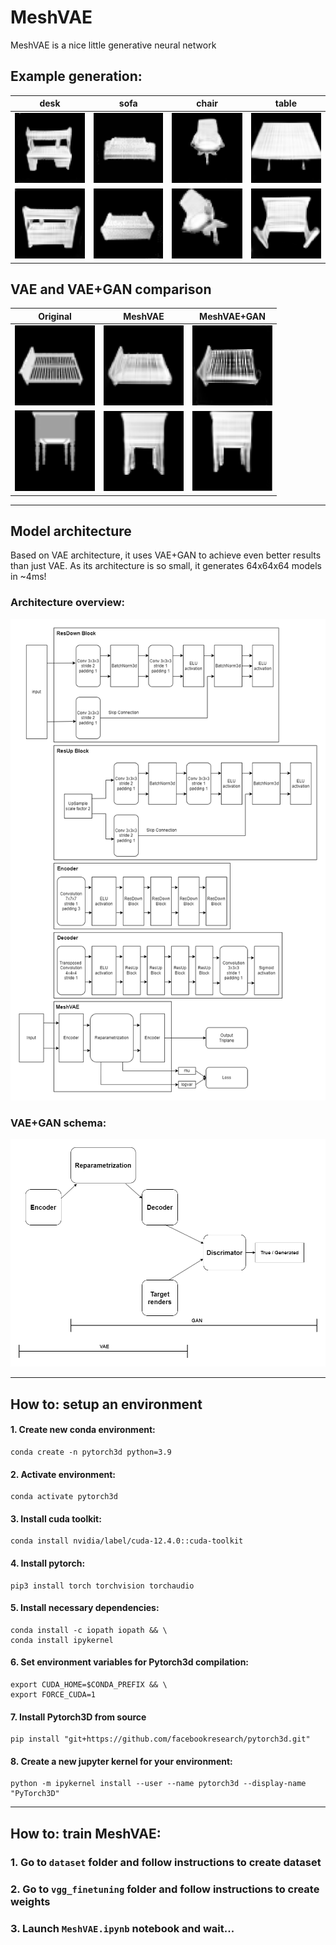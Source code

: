 # MeshVAE

MeshVAE is a nice little generative neural network

## Example generation:

| desk | sofa | chair | table |
| --- | --- | --- | --- |
| <img src="https://github.com/egichSerg/MeshVAE/blob/main/images/desk.png" width="128" title="desk" alt="desk"/> | <img src="https://github.com/egichSerg/MeshVAE/blob/main/images/divan_1.gif" width="128" title="sofa" alt="sofa"/> | <img src="https://github.com/egichSerg/MeshVAE/blob/main/images/stool_nizhe.png" width="128" title="chair" alt="chair"/> | <img src="https://github.com/egichSerg/MeshVAE/blob/main/images/stol.png" width="128" title="table" alt="table"/> |
| <img src="https://github.com/egichSerg/MeshVAE/blob/main/images/desk2.png" width="128" title="desk" alt="desk"/> | <img src="https://github.com/egichSerg/MeshVAE/blob/main/images/divan_2.gif" width="128" title="sofa" alt="sofa"/> | <img src="https://github.com/egichSerg/MeshVAE/blob/main/images/stool2.png" width="128" title="chair" alt="chair"/> | <img src="https://github.com/egichSerg/MeshVAE/blob/main/images/stol2.png" width="128" title="table" alt="table"/> |


## VAE and VAE+GAN comparison
| Original | MeshVAE | MeshVAE+GAN |
| --- | --- | --- |
| <img src="https://github.com/egichSerg/MeshVAE/blob/main/images/bed_orig.png" width="128" title="bed target" alt="bed target"/> | <img src="https://github.com/egichSerg/MeshVAE/blob/main/images/bed_vae.png" width="128" title="bed vae" alt="bed vae"/> | <img src="https://github.com/egichSerg/MeshVAE/blob/main/images/bed_gan.png" width="128" title="bed gan" alt="bed gan"/> |
| <img src="https://github.com/egichSerg/MeshVAE/blob/main/images/table_bok_orig.png" width="128" title="table target" alt="table target"/> | <img src="https://github.com/egichSerg/MeshVAE/blob/main/images/table_bok_vae.png" width="128" title="table vae" alt="table vae"/> | <img src="https://github.com/egichSerg/MeshVAE/blob/main/images/table_bok_gan.png" width="128" title="table gan" alt="table gan"/> |


---

## Model architecture

Based on VAE architecture, it uses VAE+GAN to achieve even better results than just VAE. As its architecture is so small, it generates 64x64x64 models in ~4ms!

### Architecture overview:

![MeshVAE architecture](https://github.com/egichSerg/MeshVAE/blob/main/images/MeshVAE_architecture.png)

### VAE+GAN schema:

![MeshVAE+GAN schema](https://github.com/egichSerg/MeshVAE/blob/main/images/MeshVAE%2BGAN_architecture.png)

---
## How to: setup an environment
#### 1. Create new conda environment:
```
conda create -n pytorch3d python=3.9
```
#### 2. Activate environment:
```
conda activate pytorch3d
```
#### 3. Install cuda toolkit:
```
conda install nvidia/label/cuda-12.4.0::cuda-toolkit
```
#### 4. Install pytorch:
```
pip3 install torch torchvision torchaudio
```
#### 5. Install necessary dependencies:
```
conda install -c iopath iopath && \
conda install ipykernel
```
#### 6. Set environment variables for Pytorch3d compilation: 
```
export CUDA_HOME=$CONDA_PREFIX && \
export FORCE_CUDA=1
```
#### 7. Install Pytorch3D from source
```
pip install "git+https://github.com/facebookresearch/pytorch3d.git"
```
#### 8. Create a new jupyter kernel for your environment:
```
python -m ipykernel install --user --name pytorch3d --display-name "PyTorch3D"
```
---
## How to: train MeshVAE:
### 1. Go to `dataset` folder and follow instructions to create dataset
### 2. Go to `vgg_finetuning` folder and follow instructions to create weights
### 3. Launch `MeshVAE.ipynb` notebook and wait...

